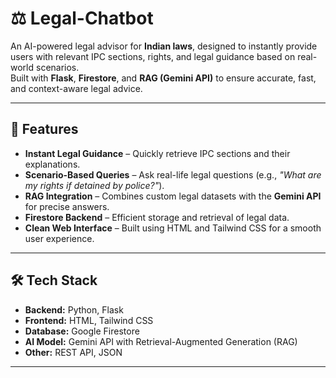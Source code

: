 # ⚖️ Legal-Chatbot

An AI-powered legal advisor for **Indian laws**, designed to instantly provide users with relevant IPC sections, rights, and legal guidance based on real-world scenarios.  
Built with **Flask**, **Firestore**, and **RAG (Gemini API)** to ensure accurate, fast, and context-aware legal advice.

---

## 🚀 Features

- **Instant Legal Guidance** – Quickly retrieve IPC sections and their explanations.
- **Scenario-Based Queries** – Ask real-life legal questions (e.g., *"What are my rights if detained by police?"*).
- **RAG Integration** – Combines custom legal datasets with the **Gemini API** for precise answers.
- **Firestore Backend** – Efficient storage and retrieval of legal data.
- **Clean Web Interface** – Built using HTML and Tailwind CSS for a smooth user experience.

---

## 🛠️ Tech Stack

- **Backend:** Python, Flask  
- **Frontend:** HTML, Tailwind CSS  
- **Database:** Google Firestore  
- **AI Model:** Gemini API with Retrieval-Augmented Generation (RAG)  
- **Other:** REST API, JSON

---
